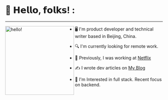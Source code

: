 # **👋 𝗛𝗲𝗹𝗹𝗼, 𝗳𝗼𝗹𝗸𝘀! :**
***
<p>
  <img width="220" alt="hello!" align="left" src="https://media1.tenor.com/images/72c9b849aa10b222371ebb99a6b1896a/tenor.gif" >
</p>

* 🖥  I'm product developer and technical writer based in Beijing, China.

* 🔍 I'm currently looking for remote work.

* 💼 Previously, I was working at <a href="https://netflav.com" target="_blank">Netflix</a>

* ✍️  I wrote dev articles on <a href="https://netflav.com" target="_blank">My Blog</a>

* 🧐 I'm Interested in full stack. Recent focus on backend.
